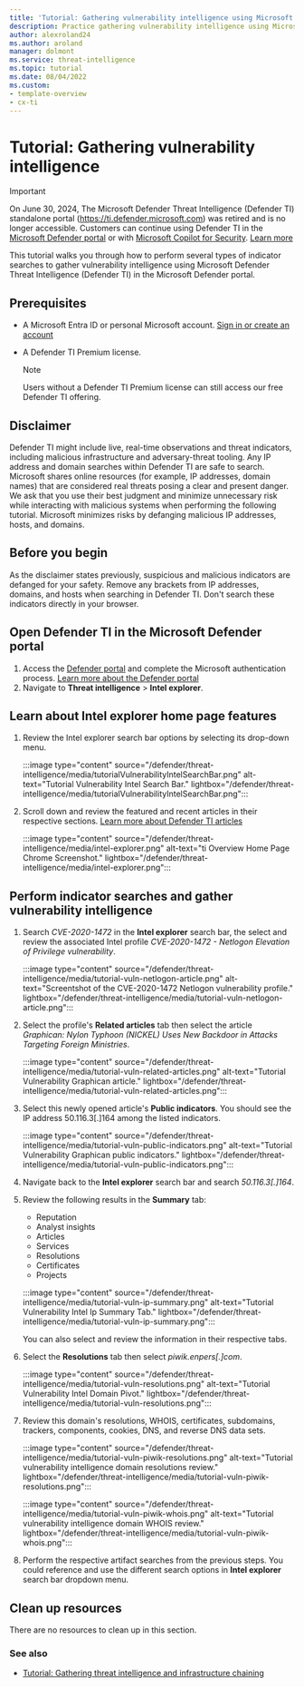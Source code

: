 ```yaml
---
title: 'Tutorial: Gathering vulnerability intelligence using Microsoft Defender Threat Intelligence (Defender TI)'
description: Practice gathering vulnerability intelligence using Microsoft Defender Threat Intelligence (Defender TI).
author: alexroland24
ms.author: aroland
manager: dolmont
ms.service: threat-intelligence
ms.topic: tutorial
ms.date: 08/04/2022
ms.custom: 
- template-overview
- cx-ti
---
```


# Tutorial: Gathering vulnerability intelligence

>[!IMPORTANT] 
> On June 30, 2024, The Microsoft Defender Threat Intelligence (Defender TI) standalone portal (https://ti.defender.microsoft.com) was retired and is no longer accessible. Customers can continue using Defender TI in the [Microsoft Defender portal](https://aka.ms/mdti-intel-explorer) or with [Microsoft Copilot for Security](security-copilot-and-defender-threat-intelligence.md). [Learn more](https://aka.ms/mdti-standaloneportal)


This tutorial walks you through how to perform several types of indicator searches to gather vulnerability intelligence using Microsoft Defender Threat Intelligence (Defender TI) in the Microsoft Defender portal.

## Prerequisites

- A Microsoft Entra ID or personal Microsoft account. [Sign in or create an account](https://signup.microsoft.com/)
- A Defender TI Premium license.

    > [!NOTE]
    > Users without a Defender TI Premium license can still access our free Defender TI offering.

## Disclaimer

Defender TI might include live, real-time observations and threat indicators, including malicious infrastructure and adversary-threat tooling. Any IP address and domain searches within Defender TI are safe to search. Microsoft shares online resources (for example, IP addresses, domain names) that are considered real threats posing a clear and present danger. We ask that you use their best judgment and minimize unnecessary risk while interacting with malicious systems when performing the following tutorial. Microsoft minimizes risks by defanging malicious IP addresses, hosts, and domains.

## Before you begin

As the disclaimer states previously, suspicious and malicious indicators are defanged for your safety. Remove any brackets from IP addresses, domains, and hosts when searching in Defender TI. Don't search these indicators directly in your browser.

## Open Defender TI in the Microsoft Defender portal

1. Access the [Defender portal](https://security.microsoft.com/) and complete the Microsoft authentication process. [Learn more about the Defender portal](/defender-xdr/microsoft-365-defender-portal)
2. Navigate to **Threat intelligence** > **Intel explorer**.

## Learn about Intel explorer home page features

1. Review the Intel explorer search bar options by selecting its drop-down menu.

    :::image type="content" source="/defender/threat-intelligence/media/tutorialVulnerabilityIntelSearchBar.png" alt-text="Tutorial Vulnerability Intel Search Bar." lightbox="/defender/threat-intelligence/media/tutorialVulnerabilityIntelSearchBar.png":::

2. Scroll down and review the featured and recent articles in their respective sections. [Learn more about Defender TI articles](what-is-microsoft-defender-threat-intelligence-defender-ti.md#articles)

    :::image type="content" source="/defender/threat-intelligence/media/intel-explorer.png" alt-text="ti Overview Home Page Chrome Screenshot." lightbox="/defender/threat-intelligence/media/intel-explorer.png":::

## Perform indicator searches and gather vulnerability intelligence

1. Search *CVE-2020-1472* in the **Intel explorer** search bar, the select and review the associated Intel profile *CVE-2020-1472 - Netlogon Elevation of Privilege vulnerability*.

    :::image type="content" source="/defender/threat-intelligence/media/tutorial-vuln-netlogon-article.png" alt-text="Screentshot of the CVE-2020-1472 Netlogon vulnerability profile." lightbox="/defender/threat-intelligence/media/tutorial-vuln-netlogon-article.png":::

2. Select the profile's **Related articles** tab then select the article *Graphican: Nylon Typhoon (NICKEL) Uses New Backdoor in Attacks Targeting Foreign Ministries*.

    :::image type="content" source="/defender/threat-intelligence/media/tutorial-vuln-related-articles.png" alt-text="Tutorial Vulnerability Graphican article." lightbox="/defender/threat-intelligence/media/tutorial-vuln-related-articles.png":::

3. Select this newly opened article's **Public indicators**. You should see the IP address 50.116.3[.]164 among the listed indicators.

   :::image type="content" source="/defender/threat-intelligence/media/tutorial-vuln-public-indicators.png" alt-text="Tutorial Vulnerability Graphican public indicators." lightbox="/defender/threat-intelligence/media/tutorial-vuln-public-indicators.png":::
4. Navigate back to the **Intel explorer** search bar and search *50.116.3[.]164*.
5. Review the following results in the **Summary** tab:
   - Reputation
   - Analyst insights
   - Articles
   - Services
   - Resolutions
   - Certificates
   - Projects


    :::image type="content" source="/defender/threat-intelligence/media/tutorial-vuln-ip-summary.png" alt-text="Tutorial Vulnerability Intel Ip Summary Tab." lightbox="/defender/threat-intelligence/media/tutorial-vuln-ip-summary.png":::

    You can also select and review the information in their respective tabs.

6. Select the **Resolutions** tab then select *piwik.enpers[.]com*.

    :::image type="content" source="/defender/threat-intelligence/media/tutorial-vuln-resolutions.png" alt-text="Tutorial Vulnerability Intel Domain Pivot." lightbox="/defender/threat-intelligence/media/tutorial-vuln-resolutions.png":::

7. Review this domain's resolutions, WHOIS, certificates, subdomains, trackers, components, cookies, DNS, and reverse DNS data sets.

    :::image type="content" source="/defender/threat-intelligence/media/tutorial-vuln-piwik-resolutions.png" alt-text="Tutorial vulnerability intelligence domain resolutions review." lightbox="/defender/threat-intelligence/media/tutorial-vuln-piwik-resolutions.png":::

    :::image type="content" source="/defender/threat-intelligence/media/tutorial-vuln-piwik-whois.png" alt-text="Tutorial vulnerability intelligence domain WHOIS review." lightbox="/defender/threat-intelligence/media/tutorial-vuln-piwik-whois.png":::
10. Perform the respective artifact searches from the previous steps. You could reference and use the different search options in **Intel explorer** search bar dropdown menu.

## Clean up resources

There are no resources to clean up in this section.

### See also
- [Tutorial: Gathering threat intelligence and infrastructure chaining](gathering-threat-intelligence-and-infrastructure-chaining.md)
